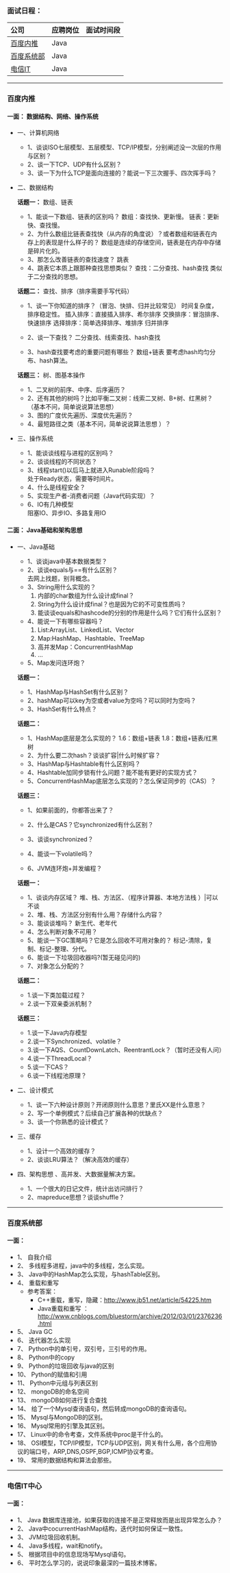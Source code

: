 ### **面试日程：** 

| 公司 | 应聘岗位 |面试时间段 |
| :------------- |:-------------|:-------------|
|[百度内推](#baidu) | Java |   |
|[百度系统部](#baidu_xitongbu) | Java| |
|[电信IT](#dianxin_it) | Java | |

----
### <a id="baidu"> 百度内推 </a>
#### **一面：** 数据结构、网络、操作系统
    
- 一、计算机网络
    - 1、谈谈ISO七层模型、五层模型、TCP/IP模型，分别阐述没一次层的作用与区别？
    - 2、谈一下TCP、UDP有什么区别？
    - 3、谈一下为什么TCP是面向连接的？能说一下三次握手、四次挥手吗？

- 二、数据结构
        
    **话题一：** 数组、链表 
    - 1、能谈一下数组、链表的区别吗？
     数组：查找快、更新慢。
     链表：更新快、查找慢。
    - 2、为什么数组比链表查找快（从内存的角度说）？或者数组和链表在内存上的表现是什么样子的？
     数组是连续的存储空间，链表是在内存中存储是碎片化的。
    - 3、那怎么改善链表的查找速度？
     跳表
    - 4、跳表它本质上跟那种查找思想类似？
     查找：二分查找、hash查找
     类似于二分查找的思想。

    **话题二：** 查找、排序（排序需要手写代码） <br>
    
    - 1、谈一下你知道的排序？（冒泡、快排、归并比较常见） 时间复杂度，排序稳定性。
     插入排序：直接插入排序、希尔排序
     交换排序：冒泡排序、快速排序
     选择排序：简单选择排序、堆排序
     归并排序
 
    - 2、谈一下查找？
    二分查找、线索查找、hash查找

    - 3、hash查找要考虑的重要问题有哪些？
     数组+链表
     要考虑hash均匀分布、hash算法。

    **话题三：** 树、图基本操作
    - 1、二叉树的前序、中序、后序遍历？
    - 2、还有其他的树吗？比如平衡二叉树：线索二叉树、B+树、红黑树？（基本不问，简单说说算法思想）
    - 3、图的广度优先遍历、深度优先遍历？
    - 4、最短路径之类（基本不问，简单说说算法思想 ）？

- 三、操作系统
    - 1、能谈谈线程与进程的区别吗？
    - 2、谈谈线程的不同状态？
    - 3、线程start()以后马上就进入Runable阶段吗？ <br>
        处于Ready状态，需要等时间片。
    - 4、什么是线程安全？
    - 5、实现生产者-消费者问题（Java代码实现）？
    - 6、IO有几种模型 <br>
        阻塞IO、异步IO、多路复用IO


#### **二面：** Java基础和架构思想
- 一、Java基础
    - 1、谈谈java中基本数据类型？
    - 2、谈谈equals与==有什么区别？ <br>
    去网上找题，别背概念。
    - 3、String用什么实现的？
        1. 内部的char数组为什么设计成final？
        2. String为什么设计成final？也是因为它的不可变性质吗？
        3. 能谈谈equals和hashcode的分别的作用是什么吗？它们有什么区别？
    - 4、能说一下有哪些容器吗？
        1. List:ArrayList、LinkedList、Vector
        2. Map:HashMap、Hashtable、TreeMap
        3. 高并发Map：ConcurrentHashMap     
        4. ...
    - 5、Map发问连环炮？

    **话题一：**

   - 1、HashMap与HashSet有什么区别？
   - 2、hashMap可以key为空或者value为空吗？可以同时为空吗？
   - 3、HashSet有什么特点？
   
    **话题二：**

    - 1、HashMap底层是怎么实现的？
      1.6：数组+链表
      1.8：数组+链表/红黑树
    - 2、为什么要二次hash？谈谈扩容|什么时候扩容？     
    - 3、HashMap与Hashtable有什么区别吗？
    - 4、Hashtable加同步锁有什么问题？能不能有更好的实现方式？
    - 5、ConcurrentHashMap底层怎么实现的？怎么保证同步的（CAS）？

    **话题三：**

    - 1、如果前面的，你都答出来了？
    - 2、什么是CAS？它synchronized有什么区别？
    - 3、谈谈synchronized？
    - 4、能谈一下volatile吗？

    - 6、JVM连环炮+并发编程？
    
    **话题一：**

    - 1、谈谈内存区域？
        堆、栈、方法区、（程序计算器、本地方法栈 ）|可以不谈
    - 2、堆、栈、方法区分别有什么用？存储什么内容？
    - 3、能谈谈堆吗？
        新生代、老年代
    - 4、怎么判断对象不可用？
    - 5、能谈一下GC策略吗？它是怎么回收不可用对象的？
      标记-清除，复制、标记-整理、分代。
    - 6、能谈一下垃圾回收器吗?(暂无碰见问的)
    - 7、对象怎么分配的？

    **话题二：**

    - 1.谈一下类加载过程？
    - 2.谈一下双亲委派机制？
    
    **话题三：**

    - 1.谈一下Java内存模型
    - 2.谈一下Synchronized、volatile？
    - 3.谈一下AQS、CountDownLatch、ReentrantLock？（暂时还没有人问）
    - 4.谈一下ThreadLocal？
    - 5.谈一下CAS？
    - 6.谈一下线程池原理？
 

- 二、设计模式
    - 1、谈一下六种设计原则？开闭原则什么意思？里氏XX是什么意思？
    - 2、写一个单例模式？后续自己扩展各种的优缺点？
    - 3、谈一个你熟悉的设计模式？

- 三、缓存
    - 1、设计一个高效的缓存？
    - 2、谈谈LRU算法？（解决高效的缓存）

- 四、架构思想 、高并发、大数据量解决方案。
    - 1、一个很大的日记文件，统计出访问排行？
    - 2、mapreduce思想？谈谈shuffle？

----
### <a id="baidu_xitongbu"> 百度系统部 </a>
#### **一面：**
- 1、	自我介绍
- 2、	多线程多进程，java中的多线程，怎么实现。
- 3、	Java中的HashMap怎么实现，与hashTable区别。
- 4、	重载和重写 
    - 参考答案：
        - C++重载，重写，隐藏：http://www.jb51.net/article/54225.htm
        - Java重载和重写 ：http://www.cnblogs.com/bluestorm/archive/2012/03/01/2376236.html
- 5、	Java GC
- 6、	迭代器怎么实现
- 7、	Python中的单引号，双引号，三引号的作用。
- 8、	Python中的copy
- 9、	Python的垃圾回收与java的区别
- 10、	Python的赋值和引用
- 11、	Python中元组与列表区别
- 12、	mongoDB的命名空间
- 13、	mongoDB如何进行复合查找
- 14、	给了一个Mysql查询语句，然后转成mongoDB的查询语句。
- 15、	Mysql与MongoDB的区别。
- 16、	Mysql常用的引擎及其区别。
- 17、	Linux中的命令考查，文件系统中proc是干什么的。
- 18、	OSI模型，TCP/IP模型，TCP与UDP区别，网关有什么用，各个应用协议的端口号，ARP,DNS,OSPF,BGP,ICMP协议考查。
- 19、	常用的数据结构和算法会那些。


----
### <a id="dianxin_it"> 电信IT中心 </a>
#### **一面：**
- 1、	Java 数据库连接池，如果获取的连接不是正常释放而是出现异常怎么办？
- 2、	Java中cocurrentHashMap结构，迭代时如何保证一致性。
- 3、	JVM垃圾回收机制。
- 4、	Java多线程，wait和notify。
- 5、	根据项目中的信息现场写Mysql语句。
- 6、	平时怎么学习的，说说印象最深的一篇技术博客。


    
    
    
 

